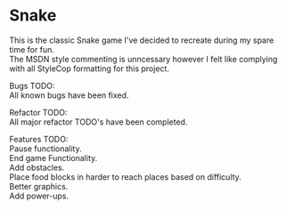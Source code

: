 Snake
=========

This is the classic Snake game I've decided to recreate during my spare time for fun.<br />
The MSDN style commenting is unncessary however I felt like complying with all StyleCop formatting for this project.<br />

Bugs TODO:<br />
All known bugs have been fixed.

Refactor TODO:<br />
All major refactor TODO's have been completed.

Features TODO:<br />
Pause functionality.<br />
End game Functionality.<br />
Add obstacles.<br />
Place food blocks in harder to reach places based on difficulty.<br />
Better graphics.<br />
Add power-ups.
